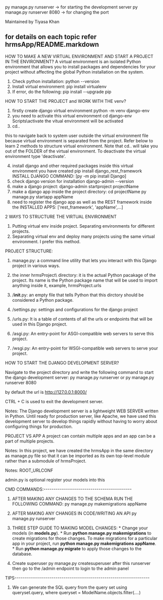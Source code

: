 py manage.py runserver -> for starting the development server
py manage.py runserver 8080 -> for changing the port 


Maintained by Tiyasa Khan

## for details on each topic refer hrmsApp/README.markdown

HOW TO MAKE A NEW VIRTUAL ENVIRONMENT AND START A PROJECT IN THE ENVIRONMENT?
A virtual environment is an isolated Python environment that allows you to install packages and dependencies for your project without affecting the global Python installation on the system.

1. Check python installation:
	python --version
2. Install virtual environment:
	pip install virtualenv
3. If error, do the following:
	pip install --upgrade pip


HOW TO START THE PROJECT and WORK WITH THE venv?

1. firstly create django virtual environment
	python -m venv django-env
2. you need to activate this virtual environment
	cd django-env
	Scripts\activate
the vitual environment will be activated
3. cd..

this to navigate back to system user outside the virtual environment file because virtual environment is separated from the project. Refer below to learn 2 methods to structure virtual environment. Note that cd.. will take you out of the FOLDER of the virtual environment. To deactivate the virtual environment type 'deactivate'.

4. install django and other required packages inside this virtual environment you have created
	pip install django_rest_framework
	INSTALL DJANGO COMMAND: [py -m pip install Django]
5. check django version for installation
	django-admin --version
6. make a django project:
	django-admin startproject projectName
7. make a django app inside the project directory:
	cd projectName
	py manage.py startapp appName
8. need to register the django app as well as the REST framework
inside the INSTALLED APPS:
	['rest_framework',
	'appName',...]

2 WAYS TO STRUCTURE THE VIRTUAL ENVIRONMENT
1. Putting virtual env inside project. Separating environments for different projects.
2. Separating virtual env and deploy many projects using the same virtual environment. I prefer this method.




PROJECT STRUCTURE:
1. manage.py: a command line utility that lets you interact with this Django project in various ways. 

2. the inner hrmsProject\ directory: it is the actual Python pacakage of the project. Its name is the Python package name that will be used to import anything inside it, example, hrmsProject.urls

3. /__init__.py: an empty file that tells Python that this dirctory should be considered a Python package.

4. /settings.py: settings and configurations for the django project

5. /urls.py: It is a table of contents of all the urls or endpoints that will be used in this Django project.

6. /asgi.py: An entry-point for ASGI-compatible web servers to serve this project. 

7. /wsgi.py: An entry-point for WSGI-compatible web servers to serve your project.


HOW TO START THE DJANGO DEVELOPMENT SERVER?

Navigate to the project directory and write the following command to start the django development server:
    py manage.py runserver
    or
    py manage.py runserver 8080


by default the url is http://127.0.0.1:8000/

CTRL + C is used to exit the development server.

Notes: The Django development server is a lightweight WEB SERVER written in Python. Until ready for production server, like Apache, we have used this development server to develop things rapidly without having to worry about configuring things for production.


PROJECT VS APP
A project can contain multiple apps and an app can be a part of multiple projects.


Notes: In this project, we have created the hrmsApp in the same directory as manage.py file so that it can be imported as its own top-level module rather than a submodule of hrmsProject.

Notes: ROOT_URLCONF 

admin.py is optional register your models into this

CMD COMMANDS:---------------------------------------------

1. AFTER MAKING ANY CHANGES TO THE SCHEMA RUN THE FOLLOWING COMMAND:
        py manage.py makemigrations appName

2. AFTER MAKING ANY CHANGES IN CODE/WRITING AN API
		py manage.py runserver

3. THREE STEP GUIDE TO MAKING MODEL CHANGES:
		* Change your models (in __models.py__).
		* Run __python manage.py makemigrations__ to create migrations for those changes. To make migrations for a particular app in your project, run __python manage.py makemigrations appName__.
		* Run __python manage.py migrate__ to apply those changes to the database.

4. Create superuser
		py manage.py createsuperuser
		after this runserver then go to the /admin endpoint to login to the admin panel



TIPS---------------------------------------------------------------------
1. We can generate the SQL query from the query set using queryset.query, where queryset = ModelName.objects.filter(....)
